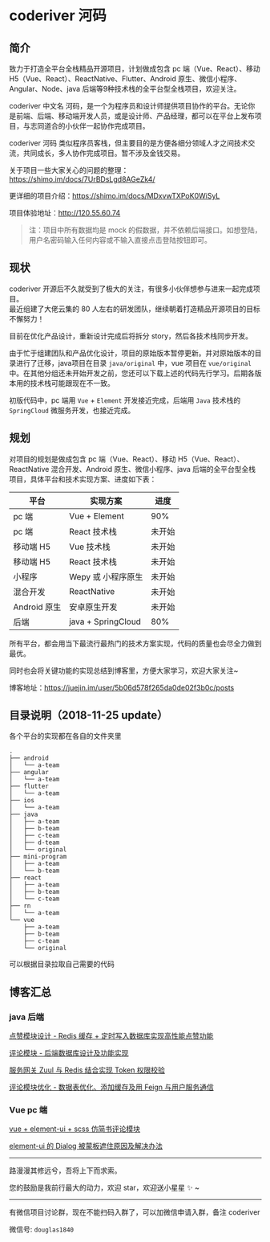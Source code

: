 # coderiver 河码

## 简介

致力于打造全平台全栈精品开源项目，计划做成包含 pc 端（Vue、React）、移动 H5（Vue、React）、ReactNative、Flutter、Android 原生、微信小程序、Angular、Node、java 后端等9种技术栈的全平台型全栈项目，欢迎关注。

coderiver 中文名 河码，是一个为程序员和设计师提供项目协作的平台。无论你是前端、后端、移动端开发人员，或是设计师、产品经理，都可以在平台上发布项目，与志同道合的小伙伴一起协作完成项目。

coderiver 河码 类似程序员客栈，但主要目的是方便各细分领域人才之间技术交流，共同成长，多人协作完成项目。暂不涉及金钱交易。

关于项目一些大家关心的问题的整理：https://shimo.im/docs/7UrBDsLgd8AGeZk4/

更详细的项目介绍：https://shimo.im/docs/MDxvwTXPoK0WiSyL

项目体验地址：http://120.55.60.74   
> 注：项目中所有数据均是 mock 的假数据，并不依赖后端接口。如想登陆，用户名密码输入任何内容或不输入直接点击登陆按钮即可。

## 现状

coderiver 开源后不久就受到了极大的关注，有很多小伙伴想参与进来一起完成项目。  
最近组建了大佬云集的 80 人左右的研发团队，继续朝着打造精品开源项目的目标不懈努力！

目前在优化产品设计，重新设计完成后将拆分 story，然后各技术栈同步开发。

由于忙于组建团队和产品优化设计，项目的原始版本暂停更新。并对原始版本的目录进行了迁移，java项目在目录 `java/original` 中，vue 项目在 `vue/original` 中。在其他分组还未开始开发之前，您还可以下载上述的代码先行学习。后期各版本用的技术栈可能跟现在不一致。  

初版代码中，pc 端用 `Vue` + `Element` 开发接近完成，后端用 `Java` 技术栈的 `SpringCloud` 微服务开发，也接近完成。


## 规划

对项目的规划是做成包含 pc 端（Vue、React）、移动 H5（Vue、React）、ReactNative 混合开发、Android 原生、微信小程序、java 后端的全平台型全栈项目，具体平台和技术实现方案、进度如下表：

| 平台         | 实现方案           | 进度   |
| ------------ | ------------------ | ------ |
| pc 端        | Vue + Element      | 90%    |
| pc 端        | React 技术栈       | 未开始 |
| 移动端 H5    | Vue 技术栈         | 未开始 |
| 移动端 H5    | React 技术栈       | 未开始 |
| 小程序       | Wepy 或 小程序原生 | 未开始 |
| 混合开发     | ReactNative        | 未开始 |
| Android 原生 | 安卓原生开发       | 未开始 |
| 后端         | java + SpringCloud | 80%    |

所有平台，都会用当下最流行最热门的技术方案实现，代码的质量也会尽全力做到最优。

同时也会将关键功能的实现总结到博客里，方便大家学习，欢迎大家关注~

博客地址：https://juejin.im/user/5b06d578f265da0de02f3b0c/posts

## 目录说明（2018-11-25 update）

各个平台的实现都在各自的文件夹里

```
.
├── android
│   └── a-team
├── angular
│   └── a-team
├── flutter
│   └── a-team
├── ios
│   └── a-team
├── java
│   ├── a-team
│   ├── b-team
│   ├── c-team
│   ├── d-team
│   └── original
├── mini-program
│   ├── a-team
│   └── b-team
├── react
│   ├── a-team
│   ├── b-team
│   └── c-team
├── rn
│   └── a-team
└── vue
    ├── a-team
    ├── b-team
    ├── c-team
    └── original
```

可以根据目录拉取自己需要的代码

## 博客汇总

### java 后端

[点赞模块设计 - Redis 缓存 + 定时写入数据库实现高性能点赞功能](https://juejin.im/post/5bdc257e6fb9a049ba410098)

[评论模块 - 后端数据库设计及功能实现](https://juejin.im/post/5be2c213e51d453dfe02d406)

[服务网关 Zuul 与 Redis 结合实现 Token 权限校验](https://juejin.im/post/5bec39206fb9a049e062e4a0)

[评论模块优化 - 数据表优化、添加缓存及用 Feign 与用户服务通信](https://juejin.im/post/5beea202e51d451f5b54cdc4)

### Vue pc 端

[vue + element-ui + scss 仿简书评论模块](https://juejin.im/post/5b41fb58f265da0f6d72b917)

[element-ui 的 Dialog 被蒙板遮住原因及解决办法](https://juejin.im/post/5b3ec5b2f265da0f96286b4f)

---

路漫漫其修远兮，吾将上下而求索。

您的鼓励是我前行最大的动力，欢迎 star，欢迎送小星星 ✨ ~

---

有微信项目讨论群，现在不能扫码入群了，可以加微信申请入群，备注 coderiver

微信号: `douglas1840`
